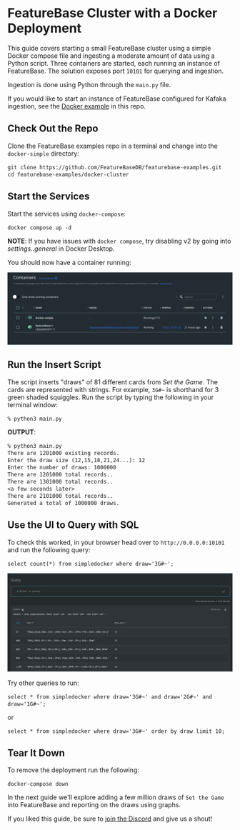 # FeatureBase Cluster with a Docker Deployment
This guide covers starting a small FeatureBase cluster using a simple Docker compose file and ingesting a moderate amount of data using a Python script. Three containers are started, each running an instance of FeatureBase. The solution exposes port `10101` for querying and ingestion.

Ingestion is done using Python through the `main.py` file.

If you would like to start an instance of FeatureBase configured for Kafaka ingestion, see the [Docker example](https://github.com/FeatureBaseDB/featurebase-examples/tree/main/docker-example) in this repo.

## Check Out the Repo
Clone the FeatureBase examples repo in a terminal and change into the `docker-simple` directory:

```
git clone https://github.com/FeatureBaseDB/featurebase-examples.git
cd featurebase-examples/docker-cluster
```

## Start the Services
Start the services using `docker-compose`:

```
docker compose up -d
```

**NOTE**: If you have issues with `docker compose`, try disabling v2 by going into *settings..general* in Docker Desktop.

You should now have a container running:

![screenshot](container.png)

## Run the Insert Script
The script inserts "draws" of 81 different cards from *Set the Game*. The cards are represented with strings. For example, `3G#~` is shorthand for 3 green shaded squiggles. Run the script by typing the following in your terminal window:

```
% python3 main.py
```

**OUTPUT**:

```
% python3 main.py
There are 1201000 existing records.
Enter the draw size (12,15,18,21,24...): 12
Enter the number of draws: 1000000
There are 1201000 total records..
There are 1301000 total records..
<a few seconds later>
There are 2101000 total records..
Generated a total of 1000000 draws.
```

## Use the UI to Query with SQL
To check this worked, in your browser head over to `http://0.0.0.0:10101` and run the following query:

```
select count(*) from simpledocker where draw='3G#~';
```

![ui](counts.png)

Try other queries to run:

```
select * from simpledocker where draw='3G#~' and draw='2G#~' and draw='1G#~';
```

or

```
select * from simpledocker where draw='3G#~' order by draw limit 10;
```


## Tear It Down
To remove the deployment run the following:

```
docker-compose down 
```

In the next guide we'll explore adding a few million draws of `Set the Game` into FeatureBase and reporting on the draws using graphs.

If you liked this guide, be sure to [join the Discord](https://discord.com/invite/bSBYjDbUUb) and give us a shout!


